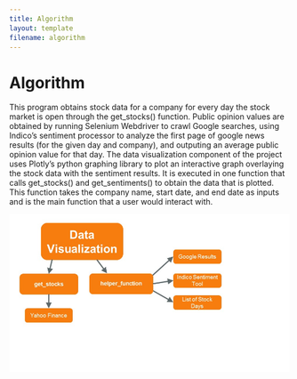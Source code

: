 ```yaml
---
title: Algorithm
layout: template
filename: algorithm
---
```


# Algorithm
This program obtains stock data for a company for every day the stock market is open through the get_stocks() function. Public opinion values are obtained by running Selenium Webdriver to crawl Google searches, using Indico’s sentiment processor to analyze the first page of google news results (for the given day and company), and outputing an average public opinion value for that day. The data visualization component of the project uses Plotly’s python graphing library to plot an interactive graph overlaying the stock data with the sentiment results. It is executed in one function that calls get_stocks() and get_sentiments() to obtain the data that is plotted. This function takes the company name, start date, and end date as inputs and is the main function that a user would interact with. 

![Code Structure](https://github.com/kuannie1/DataAnalysis/blob/gh-pages/images/CodeStructure.jpg)